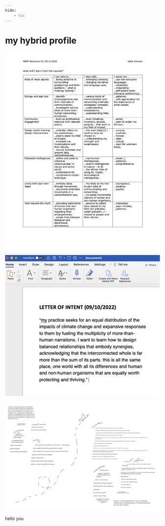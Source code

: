 ```yaml
---
hide:
    - toc
---
```


# my hybrid profile

![](../../images/myhybridprofile/goals/coursesrelatedgoals.png)

![](../../images/myhybridprofile/goals/intent.png)

![](../../images/myhybridprofile/goals/currentandfuturemeA4.png)

hello you
